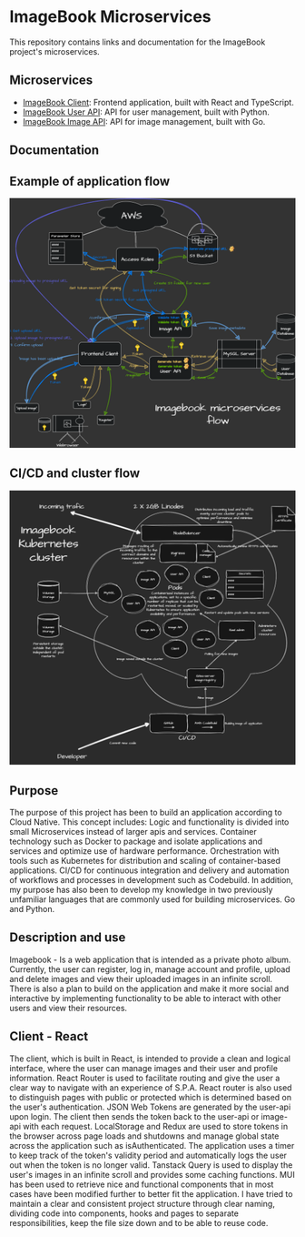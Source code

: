 # ImageBook Microservices

This repository contains links and documentation for the ImageBook project's microservices.

## Microservices

- [ImageBook Client](https://github.com/EgSundqvist/imagebook-client): Frontend application, built with React and TypeScript.
- [ImageBook User API](https://github.com/EgSundqvist/imagebook-userapi): API for user management, built with Python.
- [ImageBook Image API](https://github.com/EgSundqvist/imagebook-imageapi): API for image management, built with Go.

## Documentation

## Example of application flow

![Example of application flow](https://github.com/EgSundqvist/imagebook/blob/main/ImagebookMicroservicesFlow.png)

## CI/CD and cluster flow

![CI/CD and cluster flow](https://github.com/EgSundqvist/imagebook/blob/main/ImagebookClusterFlow.png)

## Purpose

The purpose of this project has been to build an application according to Cloud Native.
This concept includes: Logic and functionality is divided into small Microservices instead of larger
apis and services.
Container technology such as Docker to package and isolate applications and services and optimize
use of hardware performance.
Orchestration with tools such as Kubernetes for distribution and scaling of
container-based applications.
CI/CD for continuous integration and delivery and automation of workflows and processes in
development such as Codebuild.
In addition, my purpose has also been to develop my knowledge in two previously unfamiliar
languages ​​that are commonly used for building microservices. Go and Python.

## Description and use

Imagebook - Is a web application that is intended as a private photo album.
Currently, the user can register, log in, manage account and profile, upload and delete
images and view their uploaded images in an infinite scroll. There is also a plan to build on the
application and make it more social and interactive by implementing functionality to
be able to interact with other users and view their resources.

## Client - React

The client, which is built in React, is intended to provide a clean and logical interface, where the user can manage images and their user and profile information.
React Router is used to facilitate routing and give the user a clear way to navigate
with an experience of S.P.A. React router is also used to distinguish pages with public or
protected which is determined based on the user's authentication.
JSON Web Tokens are generated by the user-api upon login. The client then sends the token back to the user-api or image-api with
each request.
LocalStorage and Redux are used to store tokens in the browser across page loads and
shutdowns and manage global state across the application such as isAuthenticated. The application uses a timer to keep track of the token's validity period and automatically logs the user out when the token is no longer valid.
Tanstack Query is used to display the user's images in an infinite scroll and provides
some caching functions.
MUI has been used to retrieve nice and functional components that in most cases have been
modified further to better fit the application.
I have tried to maintain a clear and consistent project structure through clear naming,
dividing code into components, hooks and pages to separate responsibilities, keep the file size down and to be able to reuse code.

